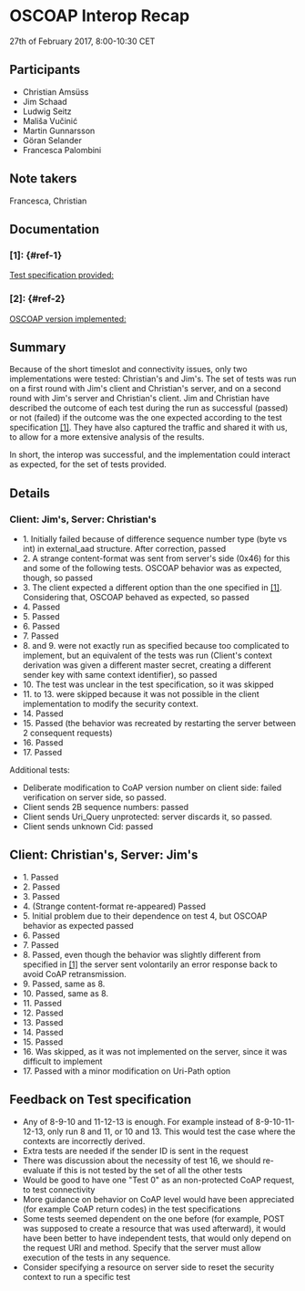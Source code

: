 # OSCOAP Interop Recap

27th of February 2017, 8:00-10:30 CET

## Participants

- Christian Amsüss
- Jim Schaad
- Ludwig Seitz
- Mališa Vučinić
- Martin Gunnarsson
- Göran Selander
- Francesca Palombini

## Note takers

Francesca, Christian

## Documentation

### \[1\]: {#ref-1}
[Test specification provided:](https://github.com/EricssonResearch/OSCOAP/releases/tag/interop-27-02-2017)

### \[2\]: {#ref-2}
[OSCOAP version implemented:](https://github.com/core-wg/oscoap/releases/tag/interop-27-02-17)

## Summary

Because of the short timeslot and connectivity issues, only two implementations were tested: Christian's and Jim's. The set of tests was run on a first round with Jim's client and Christian's server, and on a second round with Jim's server and Christian's client.
Jim and Christian have described the outcome of each test during the run as successful (passed) or not (failed) if the outcome was the one expected according to the test specification [[1]](#1). They have also captured the traffic and shared it with us, to allow for a more extensive analysis of the results.

In short, the interop was successful, and the implementation could interact as expected, for the set of tests provided.

## Details

### Client: Jim's, Server: Christian's

* 1\. Initially failed because of difference sequence number type (byte vs int) in external_aad structure. After correction, passed
* 2\. A strange content-format was sent from server's side (0x46) for this and some of the following tests. OSCOAP behavior was as expected, though, so passed
* 3\. The client expected a different option than the one specified in [[1]](#ref-1). Considering that, OSCOAP behaved as expected, so passed
* 4\. Passed
* 5\. Passed
* 6\. Passed
* 7\. Passed
* 8\. and 9. were not exactly run as specified because too complicated to implement, but an equivalent of the tests was run (Client's context derivation was given a different master secret, creating a different sender key with same context identifier), so passed
* 10\. The test was unclear in the test specification, so it was skipped 
* 11\. to 13. were skipped because it was not possible in the client implementation to modify the security context.
* 14\. Passed 
* 15\. Passed (the behavior was recreated by restarting the server between 2 consequent requests) 
* 16\. Passed 
* 17\. Passed 

Additional tests:

* Deliberate modification to CoAP version number on client side: failed verification on server side, so passed.
* Client sends 2B sequence numbers: passed
* Client sends Uri_Query unprotected: server discards it, so passed.
* Client sends unknown Cid: passed

## Client: Christian's, Server: Jim's

* 1\. Passed
* 2\. Passed
* 3\. Passed
* 4\. (Strange content-format re-appeared) Passed
* 5\. Initial problem due to their dependence on test 4, but OSCOAP behavior as expected passed
* 6\. Passed
* 7\. Passed
* 8\. Passed, even though the behavior was slightly different from specified in [[1]](#ref-1) the server sent volontarily an error response back to avoid CoAP retransmission.
* 9\. Passed, same as 8\.
* 10\. Passed, same as 8\.
* 11\. Passed
* 12\. Passed
* 13\. Passed
* 14\. Passed
* 15\. Passed
* 16\. Was skipped, as it was not implemented on the server, since it was difficult to implement
* 17\. Passed with a minor modification on Uri-Path option

## Feedback on Test specification

* Any of 8-9-10 and 11-12-13 is enough. For example instead of 8-9-10-11-12-13, only run 8 and 11, or 10 and 13. This would test the case where the contexts are incorrectly derived.
* Extra tests are needed if the sender ID is sent in the request
* There was discussion about the necessity of test 16, we should re-evaluate if this is not tested by the set of all the other tests
* Would be good to have one "Test 0" as an non-protected CoAP request, to test connectivity
* More guidance on behavior on CoAP level would have been appreciated (for example CoAP return codes) in the test specifications
* Some tests seemed dependent on the one before (for example, POST was supposed to create a resource that was used afterward), it would have been better to have independent tests, that would only depend on the request URI and method. Specify that the server must allow execution of the tests in any sequence.
* Consider specifying a resource on server side to reset the security context to run a specific test